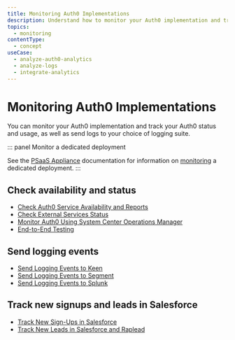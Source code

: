 ```yaml
---
title: Monitoring Auth0 Implementations
description: Understand how to monitor your Auth0 implementation and track your Auth0 usage, as well as how to send events and logs to external tools.
topics:
  - monitoring
contentType:
  - concept
useCase:
  - analyze-auth0-analytics
  - analyze-logs
  - integrate-analytics
---
```

# Monitoring Auth0 Implementations

You can monitor your Auth0 implementation and track your Auth0 status and usage, as well as send logs to your choice of logging suite.

::: panel Monitor a dedicated deployment

See the [PSaaS Appliance](/appliance) documentation for information on [monitoring](/appliance/monitoring) a dedicated deployment.
:::

## Check availability and status

* [Check Auth0 Service Availability and Reports](/monitoring/guides/check-availability)
* [Check External Services Status](/monitoring/guides/check-external-services)
* [Monitor Auth0 Using System Center Operations Manager](/monitoring/guides/monitor-using-SCOM)
* [End-to-End Testing](/monitoring/guides/end-to-end-testing)

## Send logging events

* [Send Logging Events to Keen](/monitoring/guides/send-events-to-keenio)
* [Send Logging Events to Segment](/monitoring/guides/send-events-to-segmentio)
* [Send Logging Events to Splunk](/monitoring/guides/send-events-to-splunk)

## Track new signups and leads in Salesforce

* [Track New Sign-Ups in Salesforce](/monitoring/guides/track-signups-salesforce)
* [Track New Leads in Salesforce and Raplead](/monitoring/guides/track-leads-salesforce-)
